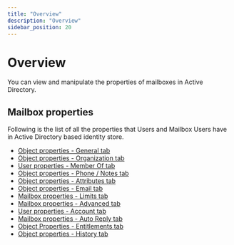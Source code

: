```yaml
---
title: "Overview"
description: "Overview"
sidebar_position: 20
---
```


# Overview

You can view and manipulate the properties of mailboxes in Active Directory.

## Mailbox properties

Following is the list of all the properties that Users and Mailbox Users have in Active Directory
based identity store.

- [Object properties - General tab](/docs/directorymanager/11.0/portal/user/properties/activedirectory/user/general.md)
- [Object properties - Organization tab](/docs/directorymanager/11.0/portal/user/properties/activedirectory/user/organization.md)
- [User properties - Member Of tab](/docs/directorymanager/11.0/portal/user/properties/activedirectory/user/memberof.md)
- [Object properties - Phone / Notes tab](/docs/directorymanager/11.0/portal/user/properties/activedirectory/user/phonenote.md)
- [Object properties - Attributes tab](/docs/directorymanager/11.0/portal/group/properties/attributes.md)
- [Object properties - Email tab](/docs/directorymanager/11.0/portal/user/properties/activedirectory/user/email.md)
- [Mailbox properties - Limits tab](/docs/directorymanager/11.0/portal/user/properties/activedirectory/mailbox/limits.md)
- [Mailbox properties - Advanced tab](/docs/directorymanager/11.0/portal/user/properties/activedirectory/mailbox/advanced.md)
- [User properties - Account tab](/docs/directorymanager/11.0/portal/user/properties/activedirectory/user/account.md)
- [Mailbox properties - Auto Reply tab](/docs/directorymanager/11.0/portal/user/properties/activedirectory/mailbox/autoreply.md)
- [Object Properties - Entitlements tab](/docs/directorymanager/11.0/portal/user/properties/activedirectory/user/entitlement.md)
- [Object properties - History tab](/docs/directorymanager/11.0/portal/group/properties/history.md)
